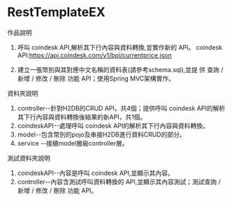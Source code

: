 # RestTemplateEX



作品說明
1. 呼叫 coindesk API,解析其下行內容與資料轉換,並實作新的 API。
coindesk API:https://api.coindesk.com/v1/bpi/currentprice.json



2. 建立一張幣別與其對應中文名稱的資料表(請參考schema.sql),並提
供 查詢 / 新增 / 修改 / 刪除 功能 API；使用Spring MVC架構實作。




資料夾說明
1. controller--針對H2DB的CRUD API，共4個；提供呼叫 coindesk API的解析其下行內容與資料轉換後結果的新API，共1個。
2. coindeskAPI--處理呼叫 coindesk API的解析其下行內容與資料轉換。
3. model--包含幣別的pojo及串接H2DB進行資料CRUD的部分。
4. service --接續model層級controller層。




測試資料夾說明
1. coindeskAPI--內容是呼叫 coindesk API,並顯示其內容。
2. controller--內容含測試呼叫資料轉換的 API,並顯示其內容測試；測試查詢 / 新增 / 修改 / 刪除 功能 API。
